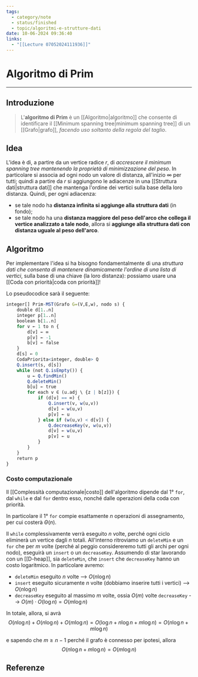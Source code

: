 ```yaml
---
tags:
  - category/note
  - status/finished
  - topic/algoritmi-e-strutture-dati
date: 10-06-2024 09:36:40
links:
  - "[[Lecture 07052024111936]]"
---
```

# Algoritmo di Prim
---
## Introduzione
> L'**algoritmo di Prim** è un [[Algoritmo|algoritmo]] che consente di identificare il [[Minimum spanning tree|minimum spanning tree]] di un [[Grafo|grafo]], _facendo uso soltanto della regola del taglio_.

## Idea
L'idea è di, a partire da un vertice radice $r$, di _accrescere il minimum spanning tree mantenendo la proprietà di minimizzazione del peso_. In particolare si associa ad ogni nodo un valore di distanza, all'inizio $\infty$ per tutti; quindi a partire da $r$ si aggiungono le adiacenze in una [[Struttura dati|struttura dati]] che mantenga l'ordine dei vertici sulla base della loro distanza. Quindi, per ogni adiacenza:
- se tale nodo ha **distanza infinita si aggiunge alla struttura dati** (in fondo);
- se tale nodo ha una **distanza maggiore del peso dell'arco che collega il vertice analizzato a tale nodo**, allora si **aggiunge alla struttura dati con distanza uguale al peso dell'arco**.

## Algoritmo
Per implementare l'idea si ha bisogno fondamentalmente di una _struttura dati che consenta di mantenere dinamicamente l'ordine di una lista di vertici_, sulla base di una chiave (la loro distanza): possiamo usare una [[Coda con priorità|coda con priorità]]!

Lo pseudocodice sarà il seguente:
```R
integer[] Prim-MST(Grafo G=(V,E,w), nodo s) {
	double d[1..n]
	integer p[1..n]
	boolean b[1..n]
	for v ← 1 to n {
		d[v] ← ∞
		p[v] ← -1
		b[v] ← false
	}
	d[s] ← 0
	CodaPriorita<integer, double> Q
	Q.insert(s, d[s])
	while (not Q.isEmpty()) {
		u ← Q.findMin()
		Q.deleteMin()
		b[u] ← true
		for each v ∈ (u.adj \ {z | b[z]}) {
			if (d[v] == ∞) {
				Q.insert(v, w(u,v))
				d[v] ← w(u,v)
				p[v] ← u
			} else if (w(u,v) < d[v]) {
				Q.decreaseKey(v, w(u,v))
				d[v] ← w(u,v)
				p[v] ← u
			}
		}
	}
	return p
}
```

### Costo computazionale
Il [[Complessità computazionale|costo]] dell'algoritmo dipende dal 1° `for`, dal `while` e dal `for` dentro esso, nonché dalle operazioni della coda con priorità.

In particolare il 1° `for` compie esattamente $n$ operazioni di assegnamento, per cui costerà $\Theta(n)$.

Il `while` complessivamente verrà eseguito $n$ volte, perché ogni ciclo eliminerà un vertice dagli $n$ totali. All'interno ritroviamo un `deleteMin` e un `for` che per $m$ volte (perché al peggio considereremo tutti gli archi per ogni nodo), eseguirà un `insert` o un `decreaseKey`. Assumendo di star lavorando con un [[D-heap]], sia `deleteMin`, che `insert` che `decreaseKey` hanno un costo logaritmico. In particolare avremo:
- `deleteMin` eseguito $n$ volte --> $O(n\log{n})$
- `insert` eseguito sicuramente $n$ volte (dobbiamo inserire tutti i vertici) --> $O(n\log{n})$
- `decreaseKey` eseguito al massimo $m$ volte, ossia $O(m)$ volte `decreaseKey` --> $O(m) \cdot O(\log{n}) = O(m\log{n})$

In totale, allora, si avrà
$$O(n\log{n}) + O(n\log{n}) + O(m\log{n}) = O(\log{n} + n\log{n} + m\log{n}) = O(n\log{n} + m\log{n})$$

e sapendo che $m \geq n-1$ perché il grafo è connesso per ipotesi, allora
$$O(n\log{n} + m\log{n}) = O(m\log{n})$$

## Referenze